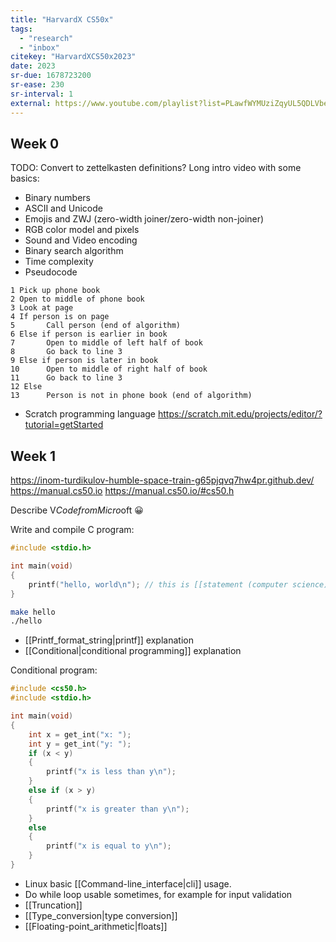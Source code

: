 ```yaml
---
title: "HarvardX CS50x"
tags:
  - "research"
  - "inbox"
citekey: "HarvardXCS50x2023"
date: 2023
sr-due: 1678723200
sr-ease: 230
sr-interval: 1
external: https://www.youtube.com/playlist?list=PLawfWYMUziZqyUL5QDLVbe3j5BKWj42E5
---
```


## Week 0

TODO: Convert to zettelkasten definitions?
Long intro video with some basics:
- Binary numbers
- ASCII and Unicode
- Emojis and ZWJ (zero-width joiner/zero-width non-joiner)
- RGB color model and pixels
- Sound and Video encoding
- Binary search algorithm
- Time complexity
- Pseudocode
```
1 Pick up phone book
2 Open to middle of phone book
3 Look at page
4 If person is on page
5       Call person (end of algorithm)
6 Else if person is earlier in book
7       Open to middle of left half of book
8       Go back to line 3
9 Else if person is later in book
10      Open to middle of right half of book
11      Go back to line 3
12 Else
13      Person is not in phone book (end of algorithm)
```
- Scratch programming language
<https://scratch.mit.edu/projects/editor/?tutorial=getStarted>


## Week 1

<https://inom-turdikulov-humble-space-train-g65pjqvq7hw4pr.github.dev/>
<https://manual.cs50.io>
<https://manual.cs50.io/#cs50.h>

Describe V$Code from Micro$oft 😀

Write and compile C program:
```c
#include <stdio.h>

int main(void)
{
    printf("hello, world\n"); // this is [[statement (computer science)]]
}
```

```bash
make hello
./hello
```

- [[Printf_format_string|printf]] explanation
- [[Conditional|conditional programming]] explanation

Conditional program:
```c
#include <cs50.h>
#include <stdio.h>

int main(void)
{
    int x = get_int("x: ");
    int y = get_int("y: ");
    if (x < y)
    {
        printf("x is less than y\n");
    }
    else if (x > y)
    {
        printf("x is greater than y\n");
    }
    else
    {
        printf("x is equal to y\n");
    }
}
```

- Linux basic [[Command-line_interface|cli]] usage.
- Do while loop usable sometimes, for example for input validation
- [[Truncation]]
- [[Type_conversion|type conversion]]
- [[Floating-point_arithmetic|floats]]
